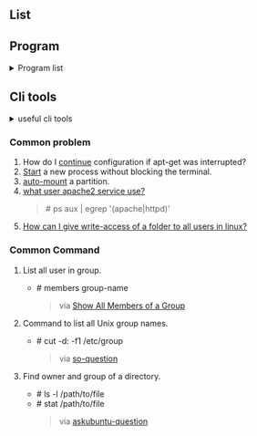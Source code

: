 ## List

## Program
<details>
  <summary>Program list</summary>

1. Gimp.<br>
   > @TODO add small desc, website, repo

1. InkScape.<br>
   > @TODO add small desc, website, repo

1. Open Broadcaster Software studio.
   > [repository][obs repo] [Ubuntu install instruction][ubuntu install obs]
   1. Optimize on low spec pc [remove-high-enconding-warn][low-spec-obs]
    > like mine :weary:

1. [DIA][dia website]<br>
   > DIA is a shorten form of Diagram, A Software Design Tools which available on major OS.
   As alternative on linux we had [argouml][argouml]

1. [9 Best Free Video Editing Software for Linux In 2018][prog3]

1. [Top 3 Linux Video Editors][prog4]

1. [How To Install Linux, Apache, MySQL, PHP (LAMP) stack][prog5]

</details>

[obs repo]: https://github.com/jp9000/obs-studio
[ubuntu install obs]: https://github.com/jp9000/obs-studio/wiki/install-instructions#ubuntu-installation
[low-spec-obs]: https://filmora.wondershare.com/screen-recorder/obs-high-encoding-warning.html
[prog3]: https://itsfoss.com/best-video-editing-software-linux/
[prog4]: https://www.linux.com/news/top-3-linux-video-editors
[prog5]: https://www.digitalocean.com/community/tutorials/how-to-install-linux-apache-mysql-php-lamp-stack-on-ubuntu-16-04
[dia website]: http://live.gnome.org/Dia
[argouml]: http://argouml.tigris.org/

## Cli tools
<details><summary>useful cli tools</summary>

1. [tree][tree website].<br>
   > apt-get install tree

</details>

[tree website]: http://mama.indstate.edu/users/ice/tree/


### Common problem
1. How do I [continue][common1] configuration if apt-get was interrupted?
0. [Start][common2] a new process without blocking the terminal.
1. [auto-mount][common3] a partition.
1. [what user apache2 service use?][sf-q]
   > \# ps aux | egrep '(apache|httpd)'
1. [How can I give write-access of a folder to all users in linux?][su-q]

[common1]: https://askubuntu.com/questions/425502/how-do-i-continue-configuration-if-apt-get-was-interrupted "SO again hell yeah"
[common2]: https://askubuntu.com/questions/287350/start-a-new-process-without-blocking-the-terminal
[common3]: https://community.linuxmint.com/tutorial/view/1513
[sf-q]: https://serverfault.com/questions/125865/finding-out-what-user-apache-is-running-as
[su-q]: https://superuser.com/questions/19318/how-can-i-give-write-access-of-a-folder-to-all-users-in-linux


### Common Command
1. List all user in group.
   - \# members group-name
     > via [Show All Members of a Group][common-command]

1. Command to list all Unix group names.
   - \# cut -d: -f1 /etc/group
     > via [so-question][common-command1]

1. Find owner and group of a directory.
   - \# ls -l /path/to/file
   - \# stat /path/to/file
     > via [askubuntu-question][common-command2]


[common-command]: https://www.cyberciti.biz/faq/linux-list-all-members-of-a-group/
[common-command1]: https://stackoverflow.com/questions/14059916/is-there-a-command-to-list-all-unix-group-names
[common-command2]: https://askubuntu.com/questions/175054/how-to-find-owner-and-group-of-a-directory
